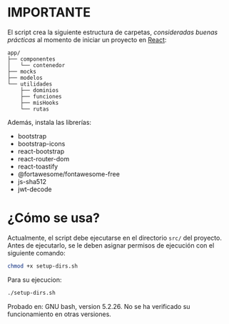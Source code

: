 # IMPORTANTE

El script crea la siguiente estructura de carpetas, *consideradas buenas prácticas* al momento de iniciar un proyecto en [React](https://es.react.dev/):

```
app/
├── componentes
│   └── contenedor
├── mocks
├── modelos
└── utilidades
    ├── dominios
    ├── funciones
    ├── misHooks
    └── rutas
```

Además, instala las librerías:
- bootstrap
- bootstrap-icons
- react-bootstrap
- react-router-dom
- react-toastify
- @fortawesome/fontawesome-free
- js-sha512
- jwt-decode

# ¿Cómo se usa?

Actualmente, el script debe ejecutarse en el directorio `src/` del proyecto. 
Antes de ejecutarlo, se le deben asignar permisos de ejecución con el siguiente comando:

```bash
chmod +x setup-dirs.sh
```
Para su ejecucion:
```bash
./setup-dirs.sh
```


Probado en: GNU bash, version 5.2.26.
No se ha verificado su funcionamiento en otras versiones.

